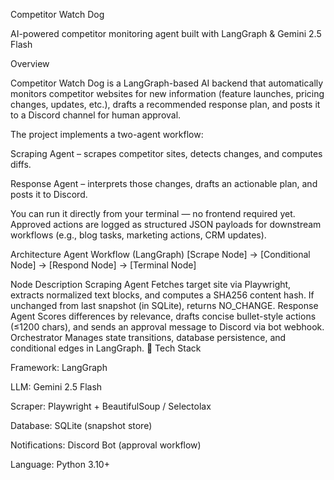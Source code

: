 Competitor Watch Dog

AI-powered competitor monitoring agent built with LangGraph & Gemini 2.5 Flash

Overview

Competitor Watch Dog is a LangGraph-based AI backend that automatically monitors competitor websites for new information (feature launches, pricing changes, updates, etc.), drafts a recommended response plan, and posts it to a Discord channel for human approval.

The project implements a two-agent workflow:

Scraping Agent – scrapes competitor sites, detects changes, and computes diffs.

Response Agent – interprets those changes, drafts an actionable plan, and posts it to Discord.

You can run it directly from your terminal — no frontend required yet.
Approved actions are logged as structured JSON payloads for downstream workflows (e.g., blog tasks, marketing actions, CRM updates).

Architecture
Agent Workflow (LangGraph)
[Scrape Node] → [Conditional Node] → [Respond Node] → [Terminal Node]

Node	Description
Scraping Agent	Fetches target site via Playwright, extracts normalized text blocks, and computes a SHA256 content hash. If unchanged from last snapshot (in SQLite), returns NO_CHANGE.
Response Agent	Scores differences by relevance, drafts concise bullet-style actions (≤1200 chars), and sends an approval message to Discord via bot webhook.
Orchestrator	Manages state transitions, database persistence, and conditional edges in LangGraph.
🔧 Tech Stack

Framework: LangGraph

LLM: Gemini 2.5 Flash

Scraper: Playwright + BeautifulSoup / Selectolax

Database: SQLite (snapshot store)

Notifications: Discord Bot (approval workflow)

Language: Python 3.10+
